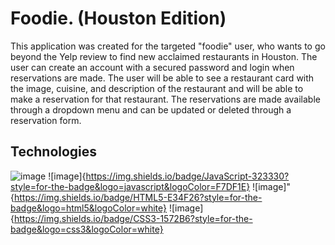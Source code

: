# Foodie. (Houston Edition)

This application was created for the targeted "foodie" user, who wants to go beyond the Yelp review to find new acclaimed restaurants in Houston. The user can create an account with a secured password and login when reservations are made. The user will be able to see a restaurant card with the image, cuisine, and description of the restaurant and will be able to make a reservation for that restaurant. The reservations are made available through a dropdown menu and can be updated or deleted through a reservation form. 

## Technologies

![image]({https://img.shields.io/badge/Ruby-CC342D?style=for-the-badge&logo=ruby&logoColor=white})
![image]{https://img.shields.io/badge/JavaScript-323330?style=for-the-badge&logo=javascript&logoColor=F7DF1E}
![image]"{https://img.shields.io/badge/HTML5-E34F26?style=for-the-badge&logo=html5&logoColor=white}
![image]{https://img.shields.io/badge/CSS3-1572B6?style=for-the-badge&logo=css3&logoColor=white}
